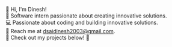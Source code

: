 👋 Hi, I'm Dinesh!  
🚀 Software intern passionate about creating innovative solutions.  
💻 Passionate about coding and building innovative solutions.  
📧 Reach me at dsaidinesh2003@gmail.com.  
🚀 Check out my projects below! 🌟


<!--
**dsaidinesh/dsaidinesh** is a ✨ _special_ ✨ repository because its `README.md` (this file) appears on your GitHub profile.

Here are some ideas to get you started:

- 🔭 I’m currently working on ...
- 🌱 I’m currently learning ...
- 👯 I’m looking to collaborate on ...
- 🤔 I’m looking for help with ...
- 💬 Ask me about ...
- 📫 How to reach me: ...
- 😄 Pronouns: ...
- ⚡ Fun fact: ...
-->
